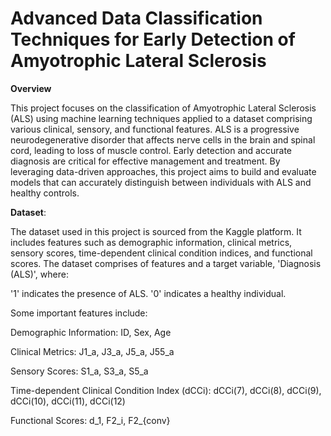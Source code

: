 # Advanced Data Classification Techniques for Early Detection of Amyotrophic Lateral Sclerosis


**Overview**

This project focuses on the classification of Amyotrophic Lateral Sclerosis (ALS) using machine learning techniques applied to a dataset comprising various clinical, sensory, and functional features. ALS is a progressive neurodegenerative disorder that affects nerve cells in the brain and spinal cord, leading to loss of muscle control. Early detection and accurate diagnosis are critical for effective management and treatment. By leveraging data-driven approaches, this project aims to build and evaluate models that can accurately distinguish between individuals with ALS and healthy controls.


**Dataset**:

The dataset used in this project is sourced from the Kaggle platform. It includes features such as demographic information, clinical metrics, sensory scores, time-dependent clinical condition indices, and functional scores. The dataset comprises of features and a target variable, 'Diagnosis (ALS)', where:

'1' indicates the presence of ALS.
'0' indicates a healthy individual.

Some important features include:

Demographic Information: ID, Sex, Age

Clinical Metrics: J1_a, J3_a, J5_a, J55_a

Sensory Scores: S1_a, S3_a, S5_a

Time-dependent Clinical Condition Index (dCCi): dCCi(7), dCCi(8), dCCi(9), dCCi(10), dCCi(11), dCCi(12)

Functional Scores: d_1, F2_i, F2_{conv}


